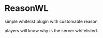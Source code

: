 # ReasonWL
simple whitelist plugin with customable reason

players will know why is the server whitelisted.
